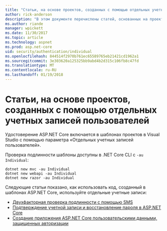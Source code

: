 ```yaml
---
title: "Статьи, на основе проектов, созданных с помощью отдельных учетных записей пользователей"
author: rick-anderson
description: "В этом документе перечислены статей, основанных на проекты, созданные с помощью отдельных учетных записей пользователей."
ms.author: riande
manager: wpickett
ms.date: 11/30/2017
ms.topic: article
ms.technology: aspnet
ms.prod: asp.net-core
uid: security/authentication/individual
ms.openlocfilehash: 844514f2970b761ec65589765eb21421cd1962a1
ms.sourcegitcommit: 3e303620a125325bb9abd4b2d315c106fb8c47fd
ms.translationtype: MT
ms.contentlocale: ru-RU
ms.lasthandoff: 01/19/2018
---
```

# <a name="articles-based-on-projects-created-with-individual-user-accounts"></a>Статьи, на основе проектов, созданных с помощью отдельных учетных записей пользователей

Удостоверение ASP.NET Core включается в шаблонах проектов в Visual Studio с помощью параметра «Отдельных учетных записей пользователей».

Проверка подлинности шаблоны доступны в .NET Core CLI с `-au Individual`:

```console
dotnet new mvc -au Individual
dotnet new webapi -au Individual
dotnet new razor -au Individual
```

Следующие статьи показано, как использовать код, созданный в шаблонах ASP.NET Core, используйте отдельные учетные записи:

* [Двухфакторная проверка подлинности с помощью SMS](xref:security/authentication/2fa)
* [Подтверждение учетной записи и восстановление пароля в ASP.NET Core](xref:security/authentication/accconfirm)
* [Создание приложения ASP.NET Core пользовательскими данными, защищенных авторизации](xref:security/authorization/secure-data)
